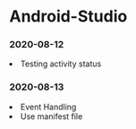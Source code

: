# Android-Studio

<h3>2020-08-12</h3>
<li>Testing activity status</li>

<h3>2020-08-13</h3>
<li>Event Handling</li>
<li>Use manifest file</li>
